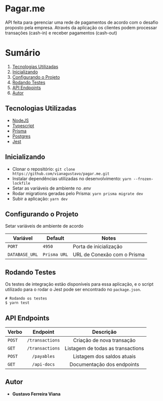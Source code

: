 # Pagar.me

API feita para gerenciar uma rede de pagamentos de acordo com o desafio proposto pela empresa. Através da aplicação os clientes podem processar transações (cash-in) e receber pagamentos (cash-out)


# Sumário
1. <a href="#Tecnologias utilizadas">Tecnologias Utilizadas</a>
2. <a href="#Inicializando">Inicializando</a>
3. <a href="#Configurando o Projeto">Configurando o Projeto</a>
4. <a href="#Rodando Testes">Rodando Testes</a>
5. <a href="#API Endpoints">API Endpoints</a>
6. <a href="#Autor">Autor</a>


## Tecnologias Utilizadas

- [NodeJS](https://nodejs.org/)
- [Typescript](https://www.typescriptlang.org/)
- [Prisma](https://www.prisma.io/)
- [Postgres](https://www.postgresql.org/)
- [Jest](https://jestjs.io/)

## Inicializando

- Clonar o repositório: `git clone https://github.com/vianagustavo/pagar.me.git`
- Instalar dependências utilizadas no desenvolvimento: `yarn --frozen-lockfile`
- Setar as variáveis de ambiente no .env
- Rodar migrations geradas pelo Prisma: `yarn prisma migrate dev`
- Subir a aplicação: `yarn dev`

## Configurando o Projeto

Setar variáveis de ambiente de acordo

|     Variável    |      Default     |             Notes              |
| --------------- | ---------------- | ------------------------------ |
|     `PORT`      |      `4950`      |     Porta de inicialização     |
|  `DATABASE_URL` |    `Prisma URL`  | URL de Conexão com o Prisma    |


## Rodando Testes

Os testes de integração estão disponíveis para essa aplicação, e o script utilizado para o rodar o Jest pode ser encontrado no `package.json`.

```
# Rodando os testes
$ yarn test

```

## API Endpoints

|  Verbo   |                    Endpoint                     |                 Descrição                  |
| :------- | :---------------------------------------------: | :----------------------------------------: |
| `POST`   |                   `/transactions`               |         Criação de nova transação          |
| `GET`    |                   `/transactions`               |      Listagem de todas as transactions     |
| `POST`   |                    `/payables`                  |        Listagem dos saldos atuais          |
| `GET`    |                    `/api-docs`                  |         Documentação dos endpoints         |

## Autor

- **Gustavo Ferreira Viana**